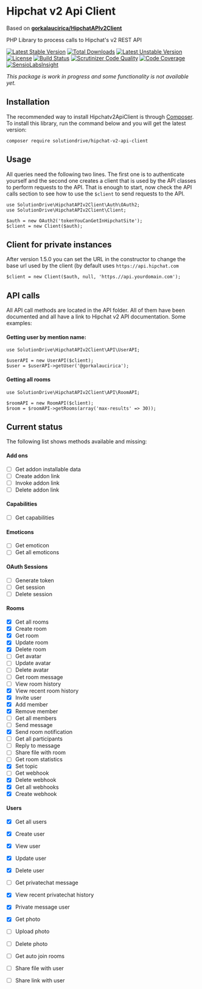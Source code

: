 # Hipchat v2 Api Client

Based on [**gorkalaucirica/HipchatAPIv2Client**](https://github.com/gorkalaucirica/HipchatAPIv2Client)

PHP Library to process calls to Hipchat's v2 REST API

[![Latest Stable Version](https://poser.pugx.org/solutiondrive/hipchat-v2-api-client/v/stable)](https://packagist.org/packages/solutiondrive/hipchat-v2-api-client)
[![Total Downloads](https://poser.pugx.org/solutiondrive/hipchat-v2-api-client/downloads)](https://packagist.org/packages/solutiondrive/hipchat-v2-api-client)
[![Latest Unstable Version](https://poser.pugx.org/solutiondrive/hipchat-v2-api-client/v/unstable)](https://packagist.org/packages/solutiondrive/hipchat-v2-api-client)
[![License](https://poser.pugx.org/solutiondrive/hipchat-v2-api-client/license)](https://packagist.org/packages/solutiondrive/hipchat-v2-api-client)
[![Build Status](https://travis-ci.org/solutionDrive/HipchatAPIv2Client.svg?branch=master)](https://travis-ci.org/solutionDrive/HipchatAPIv2Client)
[![Scrutinizer Code Quality](https://scrutinizer-ci.com/g/solutionDrive/HipchatAPIv2Client/badges/quality-score.png?b=master)](https://scrutinizer-ci.com/g/solutionDrive/HipchatAPIv2Client/?branch=master)
[![Code Coverage](https://scrutinizer-ci.com/g/solutionDrive/HipchatAPIv2Client/badges/coverage.png?b=master)](https://scrutinizer-ci.com/g/solutionDrive/HipchatAPIv2Client/?branch=master)
[![SensioLabsInsight](https://insight.sensiolabs.com/projects/fe1dde4f-3158-45db-8f9a-315f97f2cd54/mini.png)](https://insight.sensiolabs.com/projects/fe1dde4f-3158-45db-8f9a-315f97f2cd54)

*This package is work in progress and some functionality is not available yet.*

## Installation

The recommended way to install Hipchatv2ApiClient is through [Composer](https://getcomposer.org).
To install this library, run the command below and you will get the latest version:

    composer require solutiondrive/hipchat-v2-api-client
    
## Usage

All queries need the following two lines. The first one is to authenticate yourself and the second one creates a
client that is used by the API classes to perform requests to the API. That is enough to start, now check the API calls
section to see how to use the `$client` to send requests to the API.

    use SolutionDrive\HipchatAPIv2Client\Auth\OAuth2;
    use SolutionDrive\HipchatAPIv2Client\Client;

    $auth = new OAuth2('tokenYouCanGetInHipchatSite');
    $client = new Client($auth);
    
## Client for private instances

After version 1.5.0 you can set the URL in the constructor to change the base url used by the client (by default uses 
`https://api.hipchat.com`

    $client = new Client($auth, null, 'https.//api.yourdomain.com');

## API calls

All API call methods are located in the API folder. All of them have been documented and all have a link to Hipchat v2
API documentation. Some examples:

#### Getting user by mention name:

    use SolutionDrive\HipchatAPIv2Client\API\UserAPI;

    $userAPI = new UserAPI($client);
    $user = $userAPI->getUser('@gorkalaucirica');

#### Getting all rooms
    
    use SolutionDrive\HipchatAPIv2Client\API\RoomAPI;

    $roomAPI = new RoomAPI($client);
    $room = $roomAPI->getRooms(array('max-results' => 30));

## Current status

The following list shows methods available and missing:

#### Add ons
- [ ] Get addon installable data
- [ ] Create addon link
- [ ] Invoke addon link
- [ ] Delete addon link

#### Capabilities
- [ ] Get capabilities

#### Emoticons
- [ ] Get emoticon
- [ ] Get all emoticons

#### OAuth Sessions
- [ ] Generate token
- [ ] Get session
- [ ] Delete session

#### Rooms
- [x] Get all rooms
- [x] Create room
- [x] Get room
- [x] Update room
- [x] Delete room
- [ ] Get avatar
- [ ] Update avatar
- [ ] Delete avatar
- [ ] Get room message
- [ ] View room history
- [x] View recent room history
- [x] Invite user
- [x] Add member
- [x] Remove member
- [ ] Get all members
- [ ] Send message
- [x] Send room notification
- [ ] Get all participants
- [ ] Reply to message
- [ ] Share file with room
- [ ] Get room statistics
- [x] Set topic
- [ ] Get webhook
- [x] Delete webhook
- [x] Get all webhooks
- [x] Create webhook

#### Users
- [x] Get all users
- [x] Create user
- [x] View user
- [x] Update user
- [x] Delete user
- [ ] Get privatechat message
- [x] View recent privatechat history
- [x] Private message user
- [x] Get photo
- [ ] Upload photo
- [ ] Delete photo
- [ ] Get auto join rooms
- [ ] Share file with user
- [ ] Share link with user

